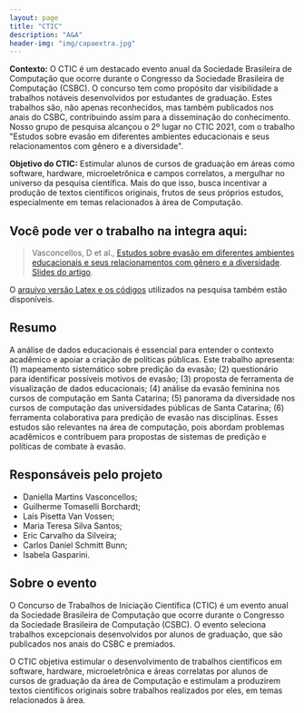 ```yaml
---
layout: page
title: "CTIC"
description: "A&A"
header-img: "img/capaextra.jpg"
---
```


**Contexto:** O CTIC é um destacado evento anual da Sociedade Brasileira de Computação que ocorre durante o Congresso da Sociedade Brasileira de Computação (CSBC). O concurso tem como propósito dar visibilidade a trabalhos notáveis desenvolvidos por estudantes de graduação. Estes trabalhos são, não apenas reconhecidos, mas também publicados nos anais do CSBC, contribuindo assim para a disseminação do conhecimento. Nosso grupo de pesquisa alcançou o 2º lugar no CTIC 2021, com o trabalho "Estudos sobre evasão em diferentes ambientes educacionais e seus relacionamentos com gênero e a diversidade".

**Objetivo do CTIC:** Estimular alunos de cursos de graduação em áreas como software, hardware, microeletrônica e campos correlatos, a mergulhar no universo da pesquisa científica. Mais do que isso, busca incentivar a produção de textos científicos originais, frutos de seus próprios estudos, especialmente em temas relacionados à área de Computação.


Você pode ver o trabalho na integra aqui:
----------------

> Vasconcellos, D et al., [Estudos sobre evasão em diferentes ambientes educacionais e seus relacionamentos com gênero e a diversidade](book-sources/CTIC_2023___A_A).
> [Slides do artigo](slides/CTIC.pdf).

O [arquivo versão Latex e os códigos](https://github.com/Artigos-e-Amigos/CTIC2023) utilizados na pesquisa também estão disponíveis.


Resumo
----------------

A análise de dados educacionais é essencial para entender o contexto acadêmico e apoiar a criação de políticas públicas. Este trabalho apresenta: (1) mapeamento sistemático sobre predição da evasão; (2) questionário para identificar possíveis motivos de evasão; (3) proposta de ferramenta de visualização de dados educacionais; (4) análise da evasão feminina nos cursos de computação em Santa Catarina; (5) panorama da diversidade nos cursos de computação das universidades públicas de Santa Catarina; (6) ferramenta colaborativa para predição de evasão nas disciplinas. Esses estudos são relevantes na área de computação, pois abordam problemas acadêmicos e contribuem para propostas de sistemas de predição e políticas de combate à evasão.

Responsáveis pelo projeto
----------------

- Daniella Martins Vasconcellos;
- Guilherme Tomaselli Borchardt;
- Laís Pisetta Van Vossen;
- Maria Teresa Silva Santos;
- Eric Carvalho da Silveira;
- Carlos Daniel Schmitt Bunn;
- Isabela Gasparini.

Sobre o evento
----------------

O Concurso de Trabalhos de Iniciação Científica (CTIC) é um evento anual da Sociedade Brasileira de Computação que ocorre durante o Congresso da Sociedade Brasileira de Computação (CSBC). O evento seleciona trabalhos excepcionais desenvolvidos por alunos de graduação, que são publicados nos anais do CSBC e premiados.

O CTIC objetiva estimular o desenvolvimento de trabalhos científicos em software, hardware, microeletrônica e áreas correlatas por alunos de cursos de graduação da área de Computação e estimulam a produzirem textos científicos originais sobre trabalhos realizados por eles, em temas relacionados à área.